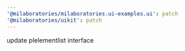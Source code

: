 ```yaml
---
'@milaboratories/milaboratories.ui-examples.ui': patch
'@milaboratories/uikit': patch
---
```


update plelementlist interface
